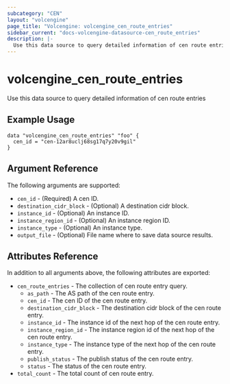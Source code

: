 ```yaml
---
subcategory: "CEN"
layout: "volcengine"
page_title: "Volcengine: volcengine_cen_route_entries"
sidebar_current: "docs-volcengine-datasource-cen_route_entries"
description: |-
  Use this data source to query detailed information of cen route entries
---
```

# volcengine_cen_route_entries
Use this data source to query detailed information of cen route entries
## Example Usage
```hcl
data "volcengine_cen_route_entries" "foo" {
  cen_id = "cen-12ar8uclj68sg17q7y20v9gil"
}
```
## Argument Reference
The following arguments are supported:
* `cen_id` - (Required) A cen ID.
* `destination_cidr_block` - (Optional) A destination cidr block.
* `instance_id` - (Optional) An instance ID.
* `instance_region_id` - (Optional) An instance region ID.
* `instance_type` - (Optional) An instance type.
* `output_file` - (Optional) File name where to save data source results.

## Attributes Reference
In addition to all arguments above, the following attributes are exported:
* `cen_route_entries` - The collection of cen route entry query.
    * `as_path` - The AS path of the cen route entry.
    * `cen_id` - The cen ID of the cen route entry.
    * `destination_cidr_block` - The destination cidr block of the cen route entry.
    * `instance_id` - The instance id of the next hop of the cen route entry.
    * `instance_region_id` - The instance region id of the next hop of the cen route entry.
    * `instance_type` - The instance type of the next hop of the cen route entry.
    * `publish_status` - The publish status of the cen route entry.
    * `status` - The status of the cen route entry.
* `total_count` - The total count of cen route entry.



